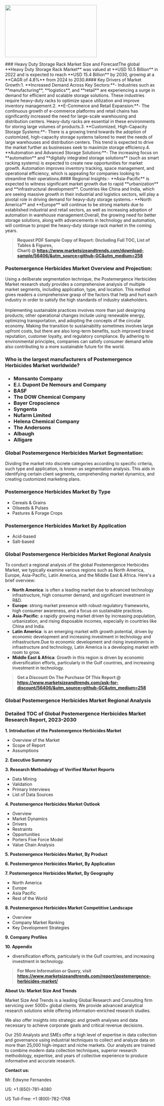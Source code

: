 <p><img class="alignnone size-medium wp-image-20088" src="https://ffe5etoiles.com/wp-content/uploads/2024/12/MST1-300x171.png" alt="" width="300" height="171" /></p>### Heavy Duty Storage Rack Market Size and ForecastThe global **Heavy Duty Storage Rack Market** was valued at **USD 10.5 Billion** in 2022 and is expected to reach **USD 15.4 Billion** by 2030, growing at a **CAGR of 4.8%** from 2024 to 2030.#### Key Drivers of Market Growth:1. **Increased Demand Across Key Sectors:**- Industries such as **manufacturing**, **logistics**, and **retail** are experiencing a surge in demand for efficient and scalable storage solutions. These industries require heavy-duty racks to optimize space utilization and improve inventory management.2. **E-Commerce and Retail Expansion:**- The continuous growth of e-commerce platforms and retail chains has significantly increased the need for large-scale warehousing and distribution centers. Heavy-duty racks are essential in these environments for storing large volumes of products.3. **Customized, High-Capacity Storage Systems:**- There is a growing trend towards the adoption of customized, high-capacity storage systems tailored to meet the needs of large warehouses and distribution centers. This trend is expected to drive the market further as businesses seek to maximize storage efficiency.4. **Automation and Advanced Storage Solutions:**- The increasing focus on **automation** and **digitally integrated storage solutions** (such as smart racking systems) is expected to create new opportunities for market growth. Automation improves inventory tracking, space management, and operational efficiency, which is appealing for companies looking to streamline their operations.#### Regional Insights:- **Asia-Pacific** is expected to witness significant market growth due to rapid **urbanization** and **infrastructural development**. Countries like China and India, which are seeing massive growth in their industrial and logistics sectors, will play a pivotal role in driving demand for heavy-duty storage systems.- **North America** and **Europe** will continue to be strong markets due to established industrial and retail sectors, as well as increasing adoption of automation in warehouse management.Overall, the growing need for better storage solutions, along with advancements in technology and automation, will continue to propel the heavy-duty storage rack market in the coming years.</p><blockquote id="" class=""><strong>Request PDF Sample Copy of Report: (Including Full TOC, List of Tables &amp; Figures, Chart)&nbsp;@&nbsp;<strong><a href="https://www.marketsizeandtrends.com/download-sample/56406/&utm_source=github-GC&utm_medium=258" target="_blank">https://www.marketsizeandtrends.com/download-sample/56406/&utm_source=github-GC&utm_medium=258</a></strong></strong></blockquote><h3 id="" class="">Postemergence Herbicides Market&nbsp;Overview and Projection:</h3><p id="" class="">Using a deliberate segmentation technique, the Postemergence Herbicides Market research study provides a comprehensive analysis of multiple market segments, including application, type, and location. This method gives readers a comprehensive grasp of the factors that help and hurt each industry in order to satisfy the high standards of industry stakeholders. <br /> <br />Implementing sustainable practices involves more than just designing products; other operational changes include using renewable energy, optimizing transportation, and adopting the concepts of the circular economy. Making the transition to sustainability sometimes involves large upfront costs, but there are also long-term benefits, such improved brand reputation, customer loyalty, and regulatory compliance. By adhering to environmental principles, companies can satisfy consumer demand while also contributing to a more sustainable future for the world.</p><h3 id="" class="">Who is the largest manufacturers of&nbsp;Postemergence Herbicides Market worldwide?</h3><h3 class=""><p><ul><li>Monsanto Company </li><li> E.I. Dupont De Nemours and Company </li><li> BASF </li><li> The DOW Chemical Company </li><li> Bayer Cropscience </li><li> Syngenta </li><li> Nufarm Limited </li><li> Helena Chemical Company </li><li> The Andersons </li><li> Albaugh </li><li> Alligare</li></ul></p></h3><h3 id="" class="">Global&nbsp;Postemergence Herbicides Market Segmentation:</h3><p id="" class="">Dividing the market into discrete categories according to specific criteria, such type and application, is known as segmentation analysis. This aids in identifying certain client segments, comprehending market dynamics, and creating customized marketing plans.</p><h3 id="" class="">Postemergence Herbicides Market&nbsp;By Type</h3><p><p><ul><li>Cereals & Grains</li><li> Oilseeds & Pulses</li><li> Pastures & Forage Crops</p></li></ul></p></p><h3 id="" class="">Postemergence Herbicides Market&nbsp;By Application</h3><p class=""><p><ul><li>Acid-based</li><li> Salt-based</li></ul></p></p><h3 id="" class="">Global Postemergence Herbicides Market Regional Analysis</h3><p id="" class="">To conduct a regional analysis of the global Postemergence Herbicides Market, we typically examine various regions such as North America, Europe, Asia-Pacific, Latin America, and the Middle East &amp; Africa. Here's a brief overview:</p><ul><li><strong>North America</strong>: is often a leading market due to advanced technology infrastructure, high consumer demand, and significant investment in R&amp;D.</li><li><strong>Europe</strong>: strong market presence with robust regulatory frameworks, high consumer awareness, and a focus on sustainable practices.</li><li><strong>Asia-Pacific</strong>: a rapidly growing market driven by increasing population, urbanization, and rising disposable incomes, especially in countries like China and India.</li><li><strong>Latin America</strong>: is an emerging market with growth potential, driven by economic development and increasing investment in technology and infrastructure.Due to economic development and rising investments in infrastructure and technology, Latin America is a developing market with room to grow.</li><li><strong>Middle East &amp; Africa</strong>: Growth in this region is driven by economic diversification efforts, particularly in the Gulf countries, and increasing investment in technology.</li></ul><blockquote id="" class=""><strong>Get a Discount On The Purchase Of This Report @ <strong><a href="https://www.marketsizeandtrends.com/ask-for-discount/56406/&utm_source=github-GC&utm_medium=258" target="_blank">https://www.marketsizeandtrends.com/ask-for-discount/56406/&utm_source=github-GC&utm_medium=258</a></strong></strong></blockquote><h3 id="" class="">Global Postemergence Herbicides Market Regional Analysis</h3><h3 id="" class="">Detailed TOC of Global Postemergence Herbicides Market Research Report, 2023-2030</h3><p id="" class=""><strong>1. Introduction of the Postemergence Herbicides Market</strong></p><ul><li>Overview of the Market</li><li>Scope of Report</li><li>Assumptions</li></ul><p id="" class=""><strong>2. Executive Summary</strong></p><p id="" class=""><strong>3. Research Methodology of Verified Market Reports</strong></p><ul><li>Data Mining</li><li>Validation</li><li>Primary Interviews</li><li>List of Data Sources</li></ul><p id="" class=""><strong>4. Postemergence Herbicides Market Outlook</strong></p><ul><li>Overview</li><li>Market Dynamics</li><li>Drivers</li><li>Restraints</li><li>Opportunities</li><li>Porters Five Force Model</li><li>Value Chain Analysis</li></ul><p id="" class=""><strong>5. Postemergence Herbicides Market, By Product</strong></p><p id="" class=""><strong>6. Postemergence Herbicides Market, By Application</strong></p><p id="" class=""><strong>7. Postemergence Herbicides Market, By Geography</strong></p><ul><li>North America</li><li>Europe</li><li>Asia Pacific</li><li>Rest of the World</li></ul><p id="" class=""><strong>8. Postemergence Herbicides Market Competitive Landscape</strong></p><ul><li>Overview</li><li>Company Market Ranking</li><li>Key Development Strategies</li></ul><p id="" class=""><strong>9. Company Profiles</strong></p><p id="" class=""><strong>10. Appendix</strong></p><ul><li>diversification efforts, particularly in the Gulf countries, and increasing investment in technology.</li></ul><blockquote id="" class=""><strong>For More Information or Query, visit <strong><strong><a href="https://www.marketsizeandtrends.com/report/postemergence-herbicides-market/" target="_blank">https://www.marketsizeandtrends.com/report/postemergence-herbicides-market/</a></strong></strong></strong></blockquote><p id="" class=""><strong>About Us: Market Size And Trends</strong></p><p id="" class="">Market Size And Trends is a leading Global Research and Consulting firm servicing over 5000+ global clients. We provide advanced analytical research solutions while offering information-enriched research studies.</p><p id="" class="">We also offer insights into strategic and growth analyses and data necessary to achieve corporate goals and critical revenue decisions.</p><p id="" class="">Our 250 Analysts and SMEs offer a high level of expertise in data collection and governance using industrial techniques to collect and analyze data on more than 25,000 high-impact and niche markets. Our analysts are trained to combine modern data collection techniques, superior research methodology, expertise, and years of collective experience to produce informative and accurate research.</p><p id="" class=""><strong>Contact us:</strong></p><p id="" class="">Mr. Edwyne Fernandes</p><p id="" class="">US: +1 (650)-781-4080</p><p id="" class="">US Toll-Free: +1 (800)-782-1768</p>
